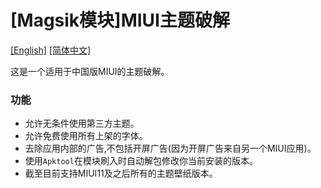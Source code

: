 # [Magsik模块]MIUI主题破解
[[English]](https://github.com/YuKongA/Unlock_MIUI_ThemeManager/blob/main/README_en.md) [[简体中文]](https://github.com/YuKongA/Unlock_MIUI_ThemeManager/blob/main/README.md)

这是一个适用于中国版MIUI的主题破解。

### 功能
- 允许无条件使用第三方主题。
- 允许免费使用所有上架的字体。
- 去除应用内部的广告,不包括开屏广告(因为开屏广告来自另一个MIUI应用)。
- 使用`Apktool`在模块刷入时自动解包修改你当前安装的版本。
- 截至目前支持MIUI11及之后所有的主题壁纸版本。